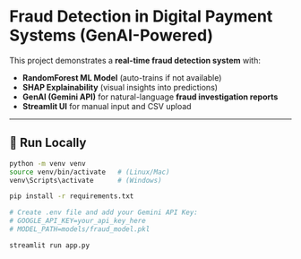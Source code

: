 # Fraud Detection in Digital Payment Systems (GenAI-Powered)

This project demonstrates a **real-time fraud detection system** with:
- **RandomForest ML Model** (auto-trains if not available)
- **SHAP Explainability** (visual insights into predictions)
- **GenAI (Gemini API)** for natural-language **fraud investigation reports**
- **Streamlit UI** for manual input and CSV upload

---

## 🚀 Run Locally

```bash
python -m venv venv
source venv/bin/activate   # (Linux/Mac)
venv\Scripts\activate      # (Windows)

pip install -r requirements.txt

# Create .env file and add your Gemini API Key:
# GOOGLE_API_KEY=your_api_key_here
# MODEL_PATH=models/fraud_model.pkl

streamlit run app.py
